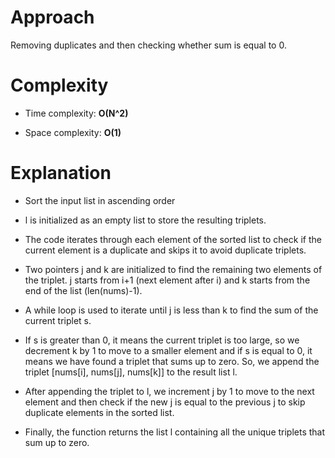 # Approach
 
 Removing duplicates and then checking whether sum is equal to 0.
 
# Complexity

- Time complexity: **O(N^2)**

- Space complexity: **O(1)**

# Explanation

- Sort the input list in ascending order

- l is initialized as an empty list to store the resulting triplets.

- The code iterates through each element of the sorted list to check if the current element is a duplicate and skips it to avoid duplicate triplets.

- Two pointers j and k are initialized to find the remaining two elements of the triplet. j starts from i+1 (next element after i) and k starts from the end of the list (len(nums)-1).

- A while loop is used to iterate until j is less than k to find  the sum of the current triplet s.

- If s is greater than 0, it means the current triplet is too large, so we decrement k by 1 to move to a smaller element and if s is equal to 0, it means we have found a triplet that sums up to zero. So, we append the triplet [nums[i], nums[j], nums[k]] to the result list l.

- After appending the triplet to l, we increment j by 1 to move to the next element and then check if the new j is equal to the previous j to skip duplicate elements in the sorted list.

- Finally, the function returns the list l containing all the unique triplets that sum up to zero.
